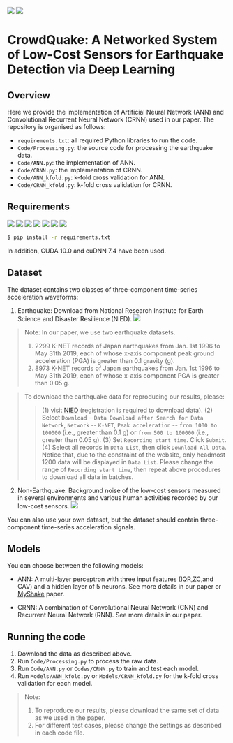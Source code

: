 [![](https://img.shields.io/badge/license-GPL--3.0-blue)](https://www.gnu.org/licenses/)
[![](https://img.shields.io/badge/Python-3.7.2-green)](https://www.python.org/downloads/release/python-372/)

# CrowdQuake: A Networked System of Low-Cost Sensors for Earthquake Detection via Deep Learning

<!---This is a Python3 implementation of Convolutional Recurrent Neural Networks for the task of binary classification of seismic detection, as described in our paper.--> 

## Overview

Here we provide the implementation of Artificial Neural Network (ANN) and Convolutional Recurrent Neural Network (CRNN) used in our paper. The repository is organised as follows:
* ```requirements.txt```: all required Python libraries to run the code.
* ```Code/Processing.py```: the source code for processing the earthquake data.
* ```Code/ANN.py```: the implementation of ANN.
* ```Code/CRNN.py```: the implementation of CRNN.
* ```Code/ANN_kfold.py```: k-fold cross validation for ANN.
* ```Code/CRNN_kfold.py```: k-fold cross validation for CRNN.

## Requirements
<!---numpy==1.16.1--> 
<!---pandas=0.24.1--> 
<!---obspy==1.1.1--> 
<!---scikit-learn==0.21.2--> 
<!---tensorflow-gpu==1.14--> 
<!---Keras==2.2.4--> 
<!---matplotlib==3.0.3--> 

[![](https://img.shields.io/badge/numpy-1.16.1-green)](https://numpy.org/devdocs/index.html)
[![](https://img.shields.io/badge/pandas-0.24.1-green)](https://pandas.pydata.org/pandas-docs/stable/index.html)
[![](https://img.shields.io/badge/obspy-1.1.1-green)](https://docs.obspy.org/)
[![](https://img.shields.io/badge/scikit--learn-0.21.2-green)](https://scikit-learn.org/stable/index.html)
[![](https://img.shields.io/badge/tensorflow-gpu--1.14-green)](https://www.tensorflow.org/)
[![](https://img.shields.io/badge/Keras-2.2.4-green)](https://keras.io/)
[![](https://img.shields.io/badge/matplotlib-3.0.3-green)](https://matplotlib.org/3.0.3/index.html)

```bash
$ pip install -r requirements.txt
```

In addition, CUDA 10.0 and cuDNN 7.4 have been used.


## Dataset
The dataset contains two classes of three-component time-series acceleration waveforms:
1. Earthquake: Download from National Research Institute for Earth Science and Disaster Resilience (NIED).
  [![](https://img.shields.io/badge/Earthquake-Download-yellow)](http://www.kyoshin.bosai.go.jp/kyoshin/data/index_en.html)

> Note: In our paper, we use two earthquake datasets. 
> 1. 2299 K-NET records of Japan earthquakes from Jan. 1st 1996 to May 31th 2019, each of whose x-axis component peak ground acceleration (PGA) is greater than 0.1 gravity (g). 
> 2. 8973 K-NET records of Japan earthquakes from Jan. 1st 1996 to May 31th 2019, each of whose x-axis component PGA is greater than 0.05 g.

> To download the earthquake data for reproducing our results, please: 
>> (1) visit [NIED](http://www.kyoshin.bosai.go.jp/kyoshin/data/index_en.html) (registration is required to download data). 
>> (2) Select `Download` --`Data Download after Search for Data Network`, `Network` -- `K-NET`, `Peak acceleration` -- `from 1000 to 100000` (i.e., greater than 0.1 g) or `from 500 to 100000` (i.e., greater than 0.05 g). 
>> (3) Set `Recording start time`. Click `Submit`. 
>> (4) Select all records in `Data List`, then click `Download All Data`. 
>> Notice that, due to the constraint of the website, only headmost 1200 data will be displayed in `Data List`. Please change the range of `Recording start time`, then repeat above procedures to download all data in batches.

2. Non-Earthquake: Background noise of the low-cost sensors measured in several environments and various human activities recorded by our low-cost sensors.
  [![](https://img.shields.io/badge/Non--Earthquake-Download-yellow)](https://drive.google.com/file/d/11sivVlx7z-cBwjBWPNY9D2Wmfv-FY-CM/view?usp=sharing)

You can also use your own dataset, but the dataset should contain three-component time-series acceleration signals.

## Models

You can choose between the following models: 
* ANN: A multi-layer perceptron with three input features (IQR,ZC,and CAV) and a hidden layer of 5 neurons. See more details in our paper or [MyShake](https://advances.sciencemag.org/content/2/2/e1501055) paper.
<!---* CNN--> 
* CRNN: A combination of Convolutional Neural Network (CNN) and Recurrent Neural Network (RNN). See more details in our paper.

## Running the code
1. Download the data as described above.
2. Run ```Code/Processing.py``` to process the raw data.
3. Run ```Code/ANN.py``` or ```Codes/CRNN.py``` to train and test each model.
4. Run ```Models/ANN_kfold.py``` or ```Models/CRNN_kfold.py``` for the k-fold cross validation for each model.
> Note:
> 1. To reproduce our results, please download the same set of data as we used in the paper.  
> 2. For different test cases, please change the settings as described in each code file.

<!---## Cite--> 

<!---Please cite our paper if you use this code in your own work:--> 
